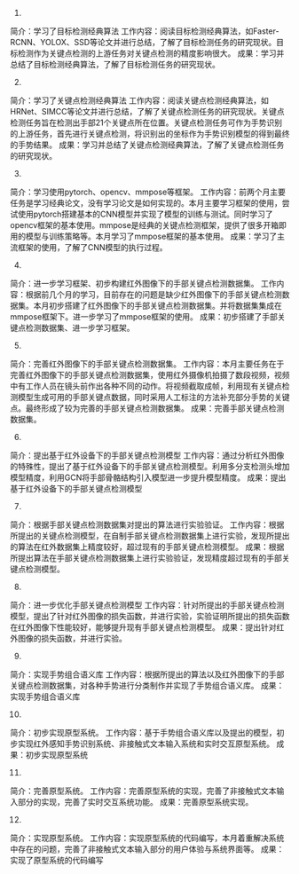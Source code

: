 1. 
简介：学习了目标检测经典算法
工作内容：阅读目标检测经典算法，如Faster-RCNN、YOLOX、SSD等论文并进行总结，了解了目标检测任务的研究现状。目标检测作为关键点检测的上游任务对关键点检测的精度影响很大。
成果：学习并总结了目标检测经典算法，了解了目标检测任务的研究现状。


2.
简介：学习了关键点检测经典算法
工作内容：阅读关键点检测经典算法，如HRNet、SIMCC等论文并进行总结，了解了关键点检测任务的研究现状。关键点检测任务旨在检测出手部21个关键点所在位置。关键点检测任务可作为手势识别的上游任务，首先进行关键点检测，将识别出的坐标作为手势识别模型的得到最终的手势结果。
成果：学习并总结了关键点检测经典算法，了解了关键点检测任务的研究现状。

3.
简介：学习使用pytorch、opencv、mmpose等框架。
工作内容：前两个月主要任务是学习经典论文，没有学习论文是如何实现的。本月主要学习框架的使用，尝试使用pytorch搭建基本的CNN模型并实现了模型的训练与测试。同时学习了opencv框架的基本使用。mmpose是经典的关键点检测框架，提供了很多开箱即用的模型与训练策略等。本月学习了mmpose框架的基本使用。
成果：学习了主流框架的使用，了解了CNN模型的执行过程。

4.
简介：进一步学习框架、初步构建红外图像下的手部关键点检测数据集。
工作内容：根据前几个月的学习，目前存在的问题是缺少红外图像下的手部关键点检测数据集。本月初步搭建了红外图像下的手部关键点检测数据集。并将数据集集成在mmpose框架下。进一步学习了mmpose框架的使用。
成果：初步搭建了手部关键点检测数据集、进一步学习框架。


5.
简介：完善红外图像下的手部关键点检测数据集。
工作内容：本月主要任务在于完善红外图像下的手部关键点检测数据集，使用红外摄像机拍摄了数段视频，视频中有工作人员在镜头前作出各种不同的动作。将视频截取成帧，利用现有关键点检测模型生成可用的手部关键点数据，同时采用人工标注的方法补充部分手势的关键点。最终形成了较为完善的手部关键点检测数据集。
成果：完善手部关键点检测数据集。


6.
简介：提出基于红外设备下的手部关键点检测模型
工作内容：通过分析红外图像的特殊性，提出了基于红外设备下的手部关键点检测模型。利用多分支检测头增加模型精度，利用GCN将手部骨骼结构引入模型进一步提升模型精度。
成果：提出基于红外设备下的手部关键点检测模型


7.
简介：根据手部关键点检测数据集对提出的算法进行实验验证。
工作内容：根据所提出的关键点检测模型，在自制手部关键点检测数据集上进行实验，发现所提出的算法在红外数据集上精度较好，超过现有的手部关键点检测模型。
成果：根据所提出算法在手部关键点检测数据集上进行实验验证，发现精度超过现有的手部关键点检测模型。


8.
简介：进一步优化手部关键点检测模型
工作内容：针对所提出的手部关键点检测模型，提出了针对红外图像的损失函数，并进行实验，实验证明所提出的损失函数在红外图像下性能较好，能够提升现有手部关键点检测模型。
成果：提出针对红外图像的损失函数，并进行实验。

9.
简介：实现手势组合语义库
工作内容：根据所提出的算法以及红外图像下的手部关键点检测数据集，对各种手势进行分类制作并实现了手势组合语义库。
成果：实现手势组合语义库


10.
简介：初步实现原型系统。
工作内容：基于手势组合语义库以及提出的模型，初步实现红外感知手势识别系统、非接触式文本输入系统和实时交互原型系统。
成果：初步实现原型系统


11.
简介：完善原型系统。
工作内容：完善原型系统的实现，完善了非接触式文本输入部分的实现，完善了实时交互系统功能。
成果：完善原型系统实现。

12.
简介：实现原型系统。
工作内容：实现原型系统的代码编写，本月着重解决系统中存在的问题，完善了非接触式文本输入部分的用户体验与系统界面等。
成果：实现了原型系统的代码编写